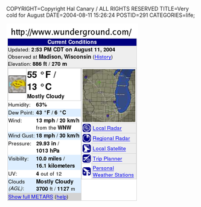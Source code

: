 COPYRIGHT=Copyright Hal Canary / ALL RIGHTS RESERVED
TITLE=Very cold for August
DATE=2004-08-11 15:26:24
POSTID=291
CATEGORIES=life;

![53degF!](/images/2004-08-11-weather.png)
